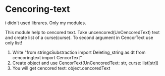 # Cencoring-text
i didn't used librares. Only my modules.

This module help to cencored text. Take uncencored(UnCencoredText) text and create list of a curse(curse). To second argument in CencorText use only list! 
1. Write "from stringsSubstraction import Deleting_string as dt
        from cencoringtext import СencorText"
2. Create object and use CencorText(UnCencoredText: str, curse: list[str])
3. You will get cencored text: object.cencoredText
